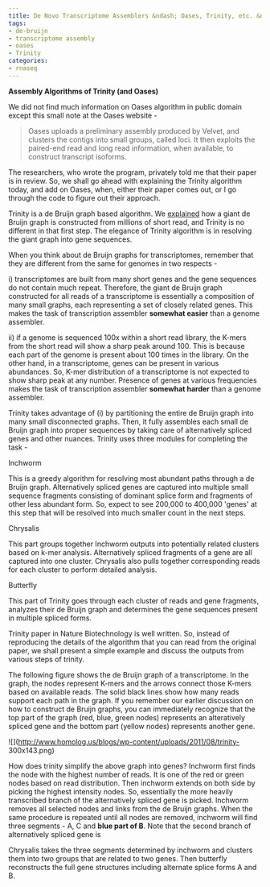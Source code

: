 ```yaml
---
title: De Novo Transcriptome Assemblers &ndash; Oases, Trinity, etc. &ndash; IV
tags:
- de-bruijn
- transcriptome assembly
- oases
- Trinity
categories:
- rnaseq
---
```

**Assembly Algorithms of Trinity (and Oases)**
<!--more-->

We did not find much information on Oases algorithm in public domain except
this small note at the Oases website -

> Oases uploads a preliminary assembly produced by Velvet, and clusters the
contigs into small groups, called loci. It then exploits the paired-end read
and long read information, when available, to construct transcript isoforms.

The researchers, who wrote the program, privately told me that their paper is
in review. So, we shall go ahead with explaining the Trinity algorithm today,
and add on Oases, when, either their paper comes out, or I go through the code
to figure out their approach.

Trinity is a de Bruijn graph based algorithm. We
[explained](http://www.homolog.us/blogs/category/de-bruijn/) how a giant de
Bruijn graph is constructed from millions of short read, and Trinity is no
different in that first step. The elegance of Trinity algorithm is in
resolving the giant graph into gene sequences.

When you think about de Bruijn graphs for transcriptomes, remember that they
are different from the same for genomes in two respects -

i) transcriptomes are built from many short genes and the gene sequences do
not contain much repeat. Therefore, the giant de Bruijn graph constructed for
all reads of a transcriptome is essentially a composition of many small
graphs, each representing a set of closely related genes. This makes the task
of transcription assembler **somewhat easier** than a genome assembler.

ii) if a genome is sequenced 100x within a short read library, the K-mers from
the short read will show a sharp peak around 100. This is because each part of
the genome is present about 100 times in the library. On the other hand, in a
transcriptome, genes can be present in various abundances. So, K-mer
distribution of a transcriptome is not expected to show sharp peak at any
number. Presence of genes at various frequencies makes the task of
transcription assembler **somewhat harder** than a genome assembler.

Trinity takes advantage of (i) by partitioning the entire de Bruijn graph into
many small disconnected graphs. Then, it fully assembles each small de Bruijn
graph into proper sequences by taking care of alternatively spliced genes and
other nuances. Trinity uses three modules for completing the task -

Inchworm

This is a greedy algorithm for resolving most abundant paths through a de
Bruijn graph. Alternatively spliced genes are captured into multiple small
sequence fragments consisting of dominant splice form and fragments of other
less abundant form. So, expect to see 200,000 to 400,000 'genes' at this step
that will be resolved into much smaller count in the next steps.

Chrysalis

This part groups together Inchworm outputs into potentially related clusters
based on k-mer analysis. Alternatively spliced fragments of a gene are all
captured into one cluster. Chrysalis also pulls together corresponding reads
for each cluster to perform detailed analysis.

Butterfly

This part of Trinity goes through each cluster of reads and gene fragments,
analyzes their de Bruijn graph and determines the gene sequences present in
multiple spliced forms.

Trinity paper in Nature Biotechnology is well written. So, instead of
reproducing the details of the algorithm that you can read from the original
paper, we shall present a simple example and discuss the outputs from various
steps of trinity.

The following figure shows the de Bruijn graph of a transcriptome. In the
graph, the nodes represent K-mers and the arrows connect those K-mers based on
available reads. The solid black lines show how many reads support each path
in the graph. If you remember our earlier discussion on how to construct de
Bruijn graphs, you can immediately recognize that the top part of the graph
(red, blue, green nodes) represents an alteratively spliced gene and the
bottom part (yellow nodes) represents another gene.

![](http://www.homolog.us/blogs/wp-content/uploads/2011/08/trinity-
300x143.png)

How does trinity simplify the above graph into genes? Inchworm first finds the
node with the highest number of reads. It is one of the red or green nodes
based on read distribution. Then inchworm extends on both side by picking the
highest intensity nodes. So, essentially the more heavily transcribed branch
of the alternatively spliced gene is picked. Inchworm removes all selected
nodes and links from the de Bruijn graphs. When the same procedure is repeated
until all nodes are removed, inchworm will find three segments - A, C and
**blue part of B**. Note that the second branch of alternatively spliced gene
is

Chrysalis takes the three segments determined by inchworm and clusters them
into two groups that are related to two genes. Then butterfly reconstructs the
full gene structures including alternate splice forms A and B.

